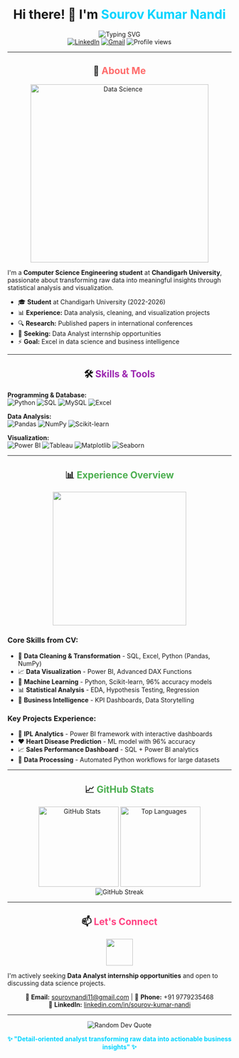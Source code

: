 # <div align="center">Hi there! 👋 I'm <span style="color: #00D4FF;">Sourov Kumar Nandi</span></div>

<div align="center">
  <img src="https://readme-typing-svg.herokuapp.com?font=Fira+Code&size=28&duration=3000&pause=1000&color=00D4FF&center=true&vCenter=true&width=600&lines=Aspiring+Data+Analyst;Computer+Science+Student;Research+Enthusiast" alt="Typing SVG" />
</div>

<div align="center">
  <a href="https://linkedin.com/in/sourov-kumar-nandi"><img src="https://img.shields.io/badge/LinkedIn-0077B5?style=for-the-badge&logo=linkedin&logoColor=white" alt="LinkedIn"/></a>
  <a href="mailto:sourovnandi11@gmail.com"><img src="https://img.shields.io/badge/Gmail-D14836?style=for-the-badge&logo=gmail&logoColor=white" alt="Gmail"/></a>
  <img src="https://komarev.com/ghpvc/?username=Sourov2002t&color=blue&style=for-the-badge" alt="Profile views" />
</div>

---

## <div align="center">🚀 <span style="color: #FF6B6B;">About Me</span></div>

<div align="center">
  <img src="https://media.giphy.com/media/qgQUggAC3Pfv687qPC/giphy.gif" alt="Data Science" width="400"/>
</div>

I'm a **Computer Science Engineering student** at **Chandigarh University**, passionate about transforming raw data into meaningful insights through statistical analysis and visualization.

- 🎓 **Student** at Chandigarh University (2022-2026)
- 📊 **Experience:** Data analysis, cleaning, and visualization projects
- 🔍 **Research:** Published papers in international conferences  
- 💼 **Seeking:** Data Analyst internship opportunities
- ⚡ **Goal:** Excel in data science and business intelligence

---

## <div align="center">🛠️ <span style="color: #9C27B0;">Skills & Tools</span></div>

**Programming & Database:**
<br>
![Python](https://img.shields.io/badge/Python-3776AB?style=for-the-badge&logo=python&logoColor=white)
![SQL](https://img.shields.io/badge/SQL-4479A1?style=for-the-badge&logo=mysql&logoColor=white)
![MySQL](https://img.shields.io/badge/MySQL-4479A1?style=for-the-badge&logo=mysql&logoColor=white)
![Excel](https://img.shields.io/badge/Microsoft_Excel-217346?style=for-the-badge&logo=microsoft-excel&logoColor=white)

**Data Analysis:**
<br>
![Pandas](https://img.shields.io/badge/Pandas-150458?style=for-the-badge&logo=pandas&logoColor=white)
![NumPy](https://img.shields.io/badge/NumPy-013243?style=for-the-badge&logo=numpy&logoColor=white)
![Scikit-learn](https://img.shields.io/badge/Scikit--learn-F7931E?style=for-the-badge&logo=scikit-learn&logoColor=white)

**Visualization:**
<br>
![Power BI](https://img.shields.io/badge/Power%20BI-F2C811?style=for-the-badge&logo=powerbi&logoColor=black)
![Tableau](https://img.shields.io/badge/Tableau-E97627?style=for-the-badge&logo=tableau&logoColor=white)
![Matplotlib](https://img.shields.io/badge/Matplotlib-11557c?style=for-the-badge)
![Seaborn](https://img.shields.io/badge/Seaborn-4c72b0?style=for-the-badge)

---

## <div align="center">📊 <span style="color: #4CAF50;">Experience Overview</span></div>

<div align="center">
  <img src="https://media.giphy.com/media/L1R1tvI9svkIWwpVYr/giphy.gif" width="300"/>
</div>

### Core Skills from CV:
- 🔧 **Data Cleaning & Transformation** - SQL, Excel, Python (Pandas, NumPy)
- 📈 **Data Visualization** - Power BI, Advanced DAX Functions  
- 🤖 **Machine Learning** - Python, Scikit-learn, 96% accuracy models
- 📊 **Statistical Analysis** - EDA, Hypothesis Testing, Regression
- 🎯 **Business Intelligence** - KPI Dashboards, Data Storytelling

### Key Projects Experience:
- 🏏 **IPL Analytics** - Power BI framework with interactive dashboards
- ❤️ **Heart Disease Prediction** - ML model with 96% accuracy
- 📈 **Sales Performance Dashboard** - SQL + Power BI analytics
- 🧹 **Data Processing** - Automated Python workflows for large datasets

---

## <div align="center">📈 <span style="color: #4CAF50;">GitHub Stats</span></div>

<div align="center">
  <img src="https://github-readme-stats.vercel.app/api?username=Sourov2002t&show_icons=true&theme=tokyonight&count_private=true" alt="GitHub Stats" height="180em"/>
  <img src="https://github-readme-stats.vercel.app/api/top-langs/?username=Sourov2002t&theme=tokyonight&layout=compact&langs_count=6" alt="Top Languages" height="180em"/>
</div>

<div align="center">
  <img src="https://github-readme-streak-stats.herokuapp.com/?user=Sourov2002t&theme=tokyonight" alt="GitHub Streak"/>
</div>

---

## <div align="center">📫 <span style="color: #FF4081;">Let's Connect</span></div>

<div align="center">
  <img src="https://media.giphy.com/media/LnQjpWaON8nhr21vNW/giphy.gif" width="60"> 
</div>

I'm actively seeking **Data Analyst internship opportunities** and open to discussing data science projects.

<div align="center">
  
📧 **Email:** [sourovnandi11@gmail.com](mailto:sourovnandi11@gmail.com) | 📱 **Phone:** +91 9779235468
<br>
💼 **LinkedIn:** [linkedin.com/in/sourov-kumar-nandi](https://linkedin.com/in/sourov-kumar-nandi)

</div>

---

<div align="center">
  <img src="https://quotes-github-readme.vercel.app/api?type=horizontal&theme=tokyonight" alt="Random Dev Quote"/>
</div>

<div align="center">
  
**<span style="color: #00D4FF;">✨ "Detail-oriented analyst transforming raw data into actionable business insights" ✨</span>**
  
</div>
